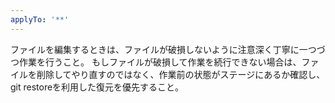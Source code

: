 ```yaml
---
applyTo: '**'
---
```

ファイルを編集するときは、ファイルが破損しないように注意深く丁寧に一つづつ作業を行うこと。
もしファイルが破損して作業を続行できない場合は、ファイルを削除してやり直すのではなく、作業前の状態がステージにあるか確認し、git restoreを利用した復元を優先すること。